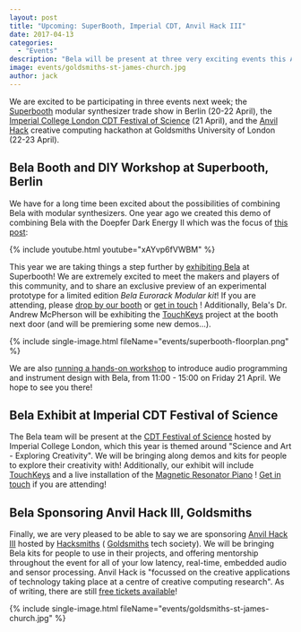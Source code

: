 ```yaml
---
layout: post
title: "Upcoming: SuperBooth, Imperial CDT, Anvil Hack III"
date: 2017-04-13
categories:
  - "Events"
description: "Bela will be present at three very exciting events this April; Superbooth in Berlin, and CDT Festival and Anvil Hack in London."
image: events/goldsmiths-st-james-church.jpg
author: jack
---
```


We are excited to be participating in three events next week; the [Superbooth](https://www.superbooth.com/en/) modular synthesizer trade show in Berlin (20-22 April), the [Imperial College London CDT Festival of Science](http://cdt-festival.co.uk/) (21 April), and the [Anvil Hack](http://anvil.goldsmiths.tech/) creative computing hackathon at Goldsmiths University of London (22-23 April).

## Bela Booth and DIY Workshop at Superbooth, Berlin

We have for a long time been excited about the possibilities of combining Bela with modular synthesizers. One year ago we created this demo of combining Bela with the Doepfer Dark Energy II which was the focus of [this post](http://blog.bela.io/2016/11/15/analog-synth/):

{% include youtube.html youtube="xAYvp6fVWBM" %}

This year we are taking things a step further by [exhibiting Bela](https://www.superbooth.com/en/bela.html) at Superbooth! We are extremely excited to meet the makers and players of this community, and to share an exclusive preview of an experimental prototype for a limited edition *Bela Eurorack Modular kit*! If you are attending, please [drop by our booth](https://www.superbooth.com/en/floorplan.html?location=e260) or [get in touch](mailto:info@bela.io) ! Additionally, Bela's Dr. Andrew McPherson will be exhibiting the [TouchKeys](http://touchkeys.co.uk/) project at the booth next door (and will be premiering some new demos...).

{% include single-image.html fileName="events/superbooth-floorplan.png" %}

We are also [running a hands-on workshop](https://www.superbooth.com/en/eventdetails/bela-embedded-platform-diy-workshop.html) to introduce audio programming and instrument design with Bela, from 11:00 - 15:00 on Friday 21 April. We hope to see you there!

## Bela Exhibit at Imperial CDT Festival of Science

The Bela team will be present at the [CDT Festival of Science](http://cdt-festival.co.uk/) hosted by Imperial College London, which this year is themed around "Science and Art - Exploring Creativity". We will be bringing along demos and kits for people to explore their creativity with! Additionally, our exhibit will include [TouchKeys](http://touchkeys.co.uk) and a live installation of the [Magnetic Resonator Piano](http://www.eecs.qmul.ac.uk/~andrewm/mrp.html) ! [Get in touch](mailto:info@bela.io) if you are attending!

## Bela Sponsoring Anvil Hack III, Goldsmiths

Finally, we are very pleased to be able to say we are sponsoring [Anvil Hack III](http://anvil.goldsmiths.tech/) hosted by [Hacksmiths](http://goldsmiths.tech/) ( [Goldsmiths](http://www.gold.ac.uk/) tech society). We will be bringing Bela kits for people to use in their projects, and offering mentorship throughout the event for all of your low latency, real-time, embedded audio and sensor processing. Anvil Hack is "focussed on the creative applications of technology taking place at a centre of creative computing research". As of writing, there are still [free tickets available](https://www.eventbrite.co.uk/e/anvil-hack-iii-tickets-32390888018)!

{% include single-image.html fileName="events/goldsmiths-st-james-church.jpg" %}
